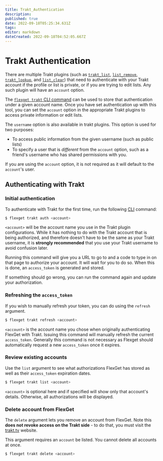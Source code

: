 ```yaml
---
title: Trakt_Authentication
description: 
published: true
date: 2022-09-18T05:25:34.631Z
tags: 
editor: markdown
dateCreated: 2022-09-18T04:52:05.667Z
---
```


# Trakt Authentication
There are multiple Trakt plugins (such as [`trakt_list`](/Plugins/List/trakt_list), [`list_remove`](/Plugins/List/list_remove), [`trakt_lookup`](/Plugins/trakt_lookup), and [`list_clear`](/Plugins/List/list_clear)) that need to authenticate with your Trakt account if the profile or list is private, or if you are trying to edit lists. Any such plugin will have an `account` option.

The [`flexget trakt` CLI command](/CLI/trakt) can be used to store that authentication under a given account name. Once you have set authentication up with this tool, you can set the `account` option in the appropriate Trakt plugins to access private information or edit lists.

The `username` option is also available in trakt plugins. This option is used for two purposes:
- To access public information from the given username (such as public lists)
- To specify a user that is _different_ from the `account` option, such as a friend's username who has shared permissions with you.

If you are using the `account` option, it is not required as it will default to the `account`'s user.

## Authenticating with Trakt

### Initial authentication
To authenticate with Trakt for the first time, run the following [CLI](/CLI/trakt) command:
```bash
$ flexget trakt auth <account>
```

`<account>` will be the account name you use in the Trakt plugin configurations. While it has nothing to do with the Trakt account that is being authorized, and therefore doesn't have to be the same as your Trakt username, it is **strongly recommended** that you use your Trakt username to avoid confusion later.

Running this command will give you a URL to go to and a code to type in on that page to authorize your account. It will wait for you to do so. When this is done, an `access_token` is generated and stored.

If something should go wrong, you can run the command again and update your authorization.

### Refreshing the `access_token`

If you wish to manually refresh your token, you can do using the `refresh` argument.
```bash
$ flexget trakt refresh <account>
```
`<account>` is the account name you chose when originally authenticating FlexGet with Trakt. Issuing this command will manually refresh the current `access_token`. Generally this command is not necessary as Flexget should automatically request a new `access_token` once it expires.

### Review existing accounts

Use the `list` argument to see what authorizations FlexGet has stored as well as their `access_token` expiration dates.
```bash
$ flexget trakt list <account>
```
`<account>` is optional here and if specified will show only that account's details. Otherwise, all authorizations will be displayed.

### Delete account from FlexGet
The `delete` argument lets you remove an account from FlexGet. Note this **does not revoke access on the Trakt side** - to do that, you must visit the  [trakt.tv](https://trakt.tv/oauth/authorized_applications) website.

This argument requires an `account` be listed. You cannot delete all accounts at once.
```bash
$ flexget trakt delete <account>
```